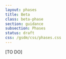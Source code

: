 ```yaml
---
layout: phases
title: Beta
class: beta-phase
section: guidance
subsection: Phases
status: draft
css: /gsdm/css/phases.css
---
```


[TO DO]
